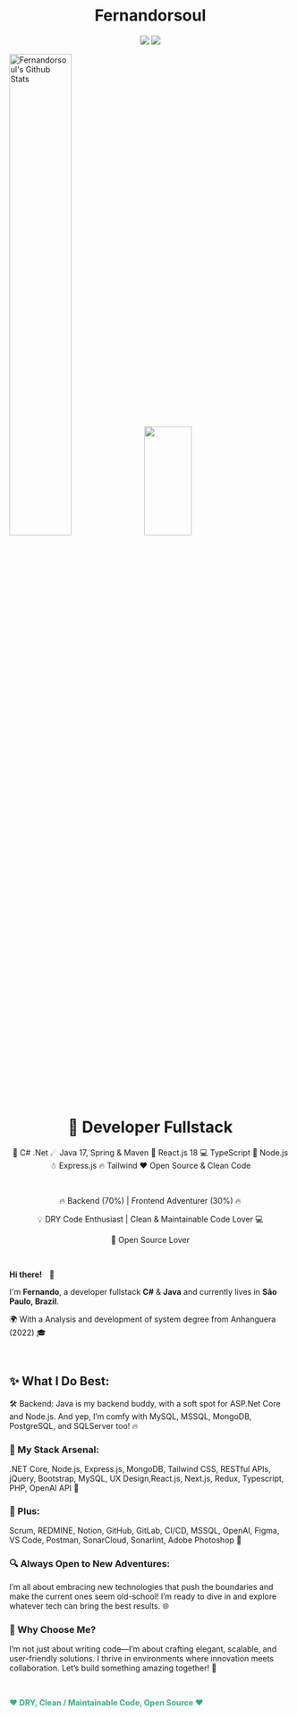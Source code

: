 <h1 align="center">Fernandorsoul</h1>
<p align="center">
    <a href="https://github.com/fernandorsoul" target="_blank"><img src="https://img.shields.io/badge/-Github-000?style=flat-square&logo=Github&logoColor=white"/></a>
    <a href="https://www.linkedin.com/in/Fernandorsoul" target="_blank"><img src="https://img.shields.io/badge/-LinkedIn-blue?style=flat-square&logo=Linkedin&logoColor=white"/></a>
    </p>
    <div>
    <img alt="Fernandorsoul's Github Stats" width="47%" src="https://github-readme-stats.vercel.app/api?username=fernandorsoul&show_icons=true&theme=dracula&count_private=true&hide_border=true">
          <img width="41%" height="195px" src="https://github-readme-stats.vercel.app/api/top-langs/?username=Fernandorsoul&layout=compact&title_color=80F7D4&text_color=fff&bg_color=0d1117&border_color=fff0" />
</div>

<p>&nbsp;</p>

<h1 align="center"><strong>👾 Developer Fullstack</strong></h1>
<p align="center">🎩 C# .Net  ☄ Java 17, Spring & Maven  🌠 React.js 18 💻 TypeScript 🦄 Node.js ☃ Express.js 🔥 Tailwind  ❤ Open Source & Clean Code</p>
<p>&nbsp;</p>
<p align="center">🔥 Backend (70%) | Frontend Adventurer (30%) 🔥</p>
<p align="center">💡 DRY Code Enthusiast | Clean & Maintainable Code Lover 💻</p>
<p align="center">💚 Open Source Lover</p>

<p>&nbsp;</p>

<p><strong>Hi there! <span style="margin:0 10px;">👋</span></strong></p>
    
<p>I'm <strong>Fernando</strong>, a developer fullstack  <strong>C#</strong> & <strong>Java</strong> and currently lives in <strong>São Paulo, Brazil</strong>.</p>

<p>🌍 With a Analysis and development of system degree from Anhanguera (2022) 🎓</p>

<p>&nbsp;</p>

<h2>✨ What I Do Best:</h2>


<p>🛠 Backend: Java is my backend buddy, with a soft spot for ASP.Net Core and Node.js. And yep, I’m comfy with MySQL, MSSQL, MongoDB, PostgreSQL, and SQLServer too! 🔥</p>

<h3>🔧 My Stack Arsenal:</h3>

<p>  .NET Core, Node.js, Express.js, MongoDB, Tailwind CSS, RESTful APIs, jQuery, Bootstrap, MySQL, UX Design,React.js, Next.js, Redux, Typescript, PHP, OpenAI API 🚀</p>

<h3>🎯 Plus:</h3>

<p>Scrum, REDMINE, Notion, GitHub, GitLab, CI/CD, MSSQL, OpenAI, Figma, VS Code, Postman, SonarCloud, Sonarlint, Adobe Photoshop 🎨</p>

<h3>🔍 Always Open to New Adventures:</h3>

<p>I’m all about embracing new technologies that push the boundaries and make the current ones seem old-school! I’m ready to dive in and explore whatever tech can bring the best results. 🌐</p>

<h3>🌟 Why Choose Me?</h3>

<p>I’m not just about writing code—I’m about crafting elegant, scalable, and user-friendly solutions. I thrive in environments where innovation meets collaboration. Let’s build something amazing together! 🌟</p>
<p>&nbsp;</p>

<p style="color: #39ae86;"><strong>❤ DRY, Clean / Maintainable Code, Open Source ❤</strong></p>

<p>&nbsp;</p>



